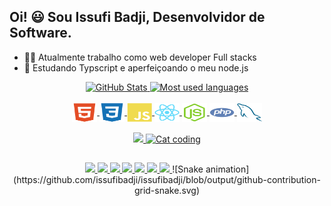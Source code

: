 ## Oi! 😃 Sou Issufi Badji, Desenvolvidor de Software.



- 🧑‍💻 Atualmente trabalho como  web developer Full stacks
- 🌱 Estudando Typscript e aperfeiçoando o meu node.js

<div align="center">
 <a href="https://github.com/issufibadji">
  <img height="160em" alt="GitHub Stats" src="https://github-readme-stats.vercel.app/api?username=issufibadji&show_icons=true&theme=dracula&include_all_commits=true&count_private=true">
  <img height="160em" alt="Most used languages" src="https://github-readme-stats.vercel.app/api/top-langs/?username=issufibadji&layout=compact&langs_count=8&theme=dracula">
</div>

  <div align="center"><br>
  <img align="center" alt="HTML" height="30" width="40" src="https://github.com/devicons/devicon/blob/master/icons/html5/html5-plain.svg">
  <img align="center" alt="CSS" height="30" width="40" src="https://github.com/devicons/devicon/blob/master/icons/css3/css3-plain.svg">
  <img align="center" alt="JS" height="30" width="40" src="https://github.com/devicons/devicon/blob/master/icons/javascript/javascript-plain.svg">
  <img align="center" alt="React" height="30" width="40" src="https://raw.githubusercontent.com/devicons/devicon/master/icons/react/react-original.svg">
  <img align="center" alt="Node" height="30" width="40" src="https://github.com/devicons/devicon/blob/master/icons/nodejs/nodejs-original.svg">
  <img align="center" alt="php" height="30" width="40" src="https://github.com/devicons/devicon/blob/master/icons/php/php-plain.svg"> 
  <img align="center" alt="Mysql" height="30" width="40" src="https://github.com/devicons/devicon/blob/master/icons/mysql/mysql-original.svg"> 
 
</div>
  
<br>
<div align="center">
  <img height="160em" src="https://github-readme-stats.vercel.app/api/wakatime?username=@vitorhonna&langs_count=8&theme=radical&layout=compact"> 
  <img height="160em" alt="Cat coding" src="https://media3.giphy.com/media/H1dxi6xdh4NGQCZSvz/giphy.gif">
</div>

##

<div align="center"> 
   <a href = "mailto:issufibadji@gmail.com">
    <img src="https://img.shields.io/badge/Gmail-D14836?style=for-the-badge&logo=gmail&logoColor=white" target="_blank">
   </a>
   <a href="https://www.linkedin.com/in/issufibadji/" target="_blank">
    <img src="https://img.shields.io/badge/-LinkedIn-%230077B5?style=for-the-badge&logo=linkedin&logoColor=white" target="_blank">
   </a>
   <a href="https://github.com/issufibadji" target="_blank">
     <img src="https://img.shields.io/badge/GitHub-100000?style=for-the-badge&logo=github&logoColor=white">
    </a>
    <a href="#" target="_blank">
     <img src="https://img.shields.io/badge/website-000000?style=for-the-badge&logo=About.me&logoColor=white">
    </a>
    <a href="https://instagram.com/issufibj" target="_blank">
       <img src="https://img.shields.io/badge/-Instagram-%23E4405F?style=for-the-badge&logo=instagram&logoColor=white" target="_blank">
     </a>
     <a href="#" target="_blank">
       <img src="https://img.shields.io/badge/Facebook-1877F2?style=for-the-badge&logo=facebook&logoColor=white" target="_blank">
     </a>
     <a href="#" target="_blank">
      <img src="https://img.shields.io/badge/Twitter-1DA1F2?style=for-the-badge&logo=twitter&logoColor=white">
     </a>
   ![Snake animation](https://github.com/issufibadji/issufibadji/blob/output/github-contribution-grid-snake.svg)
 
</div>
